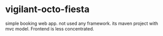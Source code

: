 # vigilant-octo-fiesta
simple booking web app. 
not used any framework.
its maven project with mvc model.
Frontend is less concentrated.
